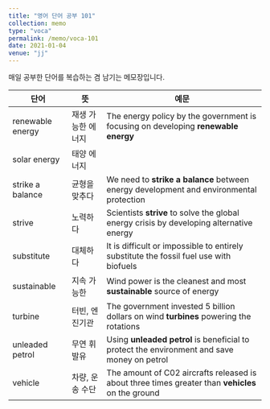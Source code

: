 ```yaml
---
title: "영어 단어 공부 101"
collection: memo
type: "voca"
permalink: /memo/voca-101
date: 2021-01-04
venue: "jj"
---
```


매일 공부한 단어를 복습하는 겸 남기는 메모장입니다.

| 단어 | 뜻 | 예문 | 
| --------         | ------ | ------------------------------------------------------------ |
| renewable energy | 재생 가능한 에너지 | The energy policy by the government is focusing on developing **renewable energy** |
| solar energy | 태양 에너지 |  |
| strike a balance | 균형을 맞추다 | We need to **strike a balance** between energy development and environmental protection |
| strive | 노력하다 | Scientists **strive** to solve the global energy crisis by developing alternative energy |
| substitute | 대체하다 | It is difficult or impossible to entirely substitute the fossil fuel use with biofuels |
| sustainable | 지속 가능한 | Wind power is the cleanest and most **sustainable** source of energy |
| turbine | 터빈, 엔진기관 | The government invested 5 billion dollars on wind **turbines** powering the rotations |
| unleaded petrol | 무연 휘발유 | Using **unleaded petrol** is beneficial to protect the environment and save money on petrol |
| vehicle | 차량, 운송 수단 | The amount of C02 aircrafts released is about three times greater than **vehicles** on the ground |




























































